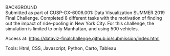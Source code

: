 BACKGROUND <br>
Submitted as part of CUSP-GX-6006.001: Data Visualization SUMMER 2019 Final Challenge. Completed 8 different tasks with the motivation of finding out the impact of ride-pooling in New York City. For this challenge, the simulation is limited to only Manhattan, and using 500 vehicles.

Access at: https://dataviz-finalchallenge.github.io/submission/index.html

Tools: Html, CSS, Javascript, Python, Carto, Tableau

